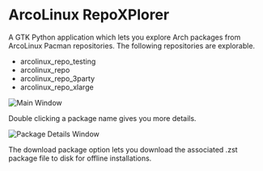 # ArcoLinux RepoXPlorer

A GTK Python application which lets you explore Arch packages from ArcoLinux Pacman repositories.
The following repositories are explorable.

- arcolinux_repo_testing
- arcolinux_repo
- arcolinux_repo_3party
- arcolinux_repo_xlarge

![Main Window](https://github-production-user-asset-6210df.s3.amazonaws.com/121581829/258772947-e6b8e920-858e-4fc8-9ee5-27f89cc8280d.png)

Double clicking a package name gives you more details.

![Package Details Window](https://github.com/DeltaCopy/arcolinux-repo-explorer/assets/121581829/53ab77c1-0035-41bf-8414-b141b052bb43)

The download package option lets you download the associated .zst package file to disk for offline installations.
